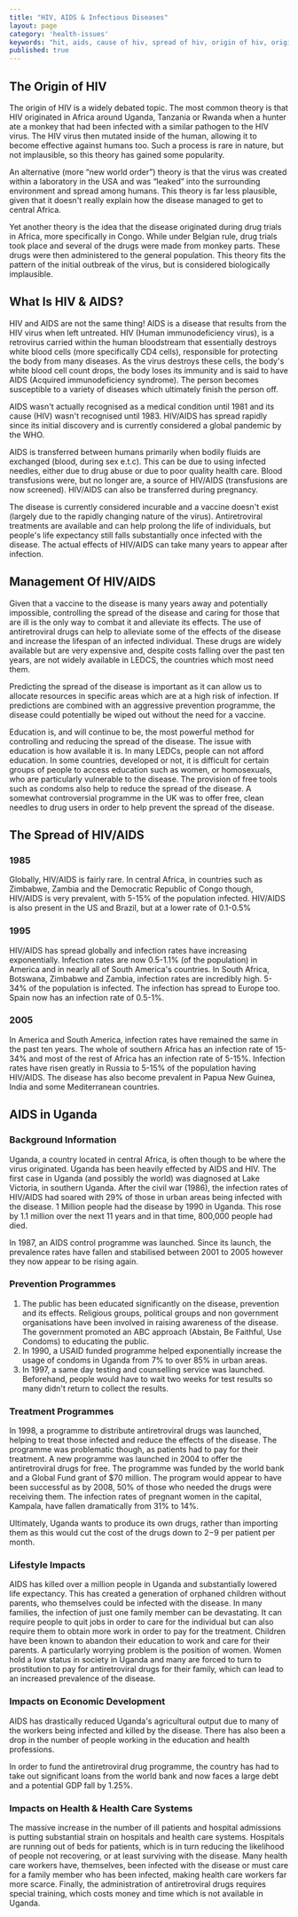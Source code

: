 ```yaml
---
title: "HIV, AIDS & Infectious Diseases"
layout: page
category: 'health-issues'
keywords: "hit, aids, cause of hiv, spread of hiv, origin of hiv, origin of aids, aids in uganda, hiv in uganda, spread of aids in uganda, spread of aids in ledcs"
published: true
---
```


## The Origin of HIV

The origin of HIV is a widely debated topic. The most common theory is that HIV originated in Africa around Uganda, Tanzania or Rwanda when a hunter ate a monkey that had been infected with a similar pathogen to the HIV virus. The HIV virus then mutated inside of the human, allowing it to become effective against humans too. Such a process is rare in nature, but not implausible, so this theory has gained some popularity.

An alternative (more “new world order”) theory is that the virus was created within a laboratory in the USA and was “leaked” into the surrounding environment and spread among humans. This theory is far less plausible, given that it doesn't really explain how the disease managed to get to central Africa. 

Yet another theory is the idea that the disease originated during drug trials in Africa, more specifically in Congo. While under Belgian rule, drug trials took place and several of the drugs were made from monkey parts. These drugs were then administered to the general population. This theory fits the pattern of the initial outbreak of the virus, but is considered biologically implausible. 

## What Is HIV & AIDS?

HIV and AIDS are not the same thing! AIDS is a disease that results from the HIV virus when left untreated. HIV (Human immunodeficiency virus), is a retrovirus carried within the human bloodstream that essentially destroys white blood cells (more specifically CD4 cells), responsible for protecting the body from many diseases. As the virus destroys these cells, the body's white blood cell count drops, the body loses its immunity and is said to have AIDS (Acquired immunodeficiency syndrome). The person becomes susceptible to a variety of diseases which ultimately finish the person off. 

AIDS wasn't actually recognised as a medical condition until 1981 and its cause (HIV) wasn't recognised until 1983. HIV/AIDS has spread rapidly since its initial discovery and is currently considered a global pandemic by the WHO. 

AIDS is transferred between humans primarily when bodily fluids are exchanged (blood, during sex e.t.c). This can be due to using infected needles, either due to drug abuse or due to poor quality health care. Blood transfusions were, but no longer are, a source of HIV/AIDS (transfusions are now screened). HIV/AIDS can also be transferred during pregnancy. 

The disease is currently considered incurable and a vaccine doesn't exist (largely due to the rapidly changing nature of the virus). Antiretroviral treatments are available and can help prolong the life of individuals, but people's life expectancy still falls substantially once infected with the disease. The actual effects of HIV/AIDS can take many years to appear after infection. 

## Management Of HIV/AIDS

Given that a vaccine to the disease is many years away and potentially impossible, controlling the spread of the disease and caring for those that are ill is the only way to combat it and alleviate its effects. The use of antiretroviral drugs can help to alleviate some of the effects of the disease and increase the lifespan of an infected individual. These drugs are widely available but are very expensive and, despite costs falling over the past ten years, are not widely available in LEDCS, the countries which most need them. 

Predicting the spread of the disease is important as it can allow us to allocate resources in specific areas which are at a high risk of infection. If predictions are combined with an aggressive prevention programme, the disease could potentially be wiped out without the need for a vaccine. 

Education is, and will continue to be, the most powerful method for controlling and reducing the spread of the disease. The issue with education is how available it is. In many LEDCs, people can not afford education. In some countries, developed or not, it is difficult for certain groups of people to access education such as women, or homosexuals, who are particularly vulnerable to the disease. The provision of free tools such as condoms also help to reduce the spread of the disease. A somewhat controversial programme in the UK was to offer free, clean needles to drug users in order to help prevent the spread of the disease. 

## The Spread of HIV/AIDS

### 1985

Globally, HIV/AIDS is fairly rare. In central Africa, in countries such as Zimbabwe, Zambia and the Democratic Republic of Congo though, HIV/AIDS is very prevalent, with 5-15% of the population infected. HIV/AIDS is also present in the US and Brazil, but at a lower rate of 0.1-0.5%

### 1995

HIV/AIDS has spread globally and infection rates have increasing exponentially. Infection rates are now 0.5-1.1% (of the population) in America and in nearly all of South America's countries. In South Africa, Botswana, Zimbabwe and Zambia, infection rates are incredibly high. 5-34% of the population is infected. The infection has spread to Europe too. Spain now has an infection rate of 0.5-1%.

### 2005

In America and South America, infection rates have remained the same in the past ten years. The whole of southern Africa has an infection rate of 15-34% and most of the rest of Africa has an infection rate of 5-15%. Infection rates have risen greatly in Russia to 5-15% of the population having HIV/AIDS. The disease has also become prevalent in Papua New Guinea, India and some Mediterranean countries. 

## AIDS in Uganda

### Background Information

Uganda, a country located in central Africa, is often though to be where the virus originated. Uganda has been heavily effected by AIDS and HIV. The first case in Uganda (and possibly the world) was diagnosed at Lake Victoria, in southern Uganda. After the civil war (1986), the infection rates of HIV/AIDS had soared with 29% of those in urban areas being infected with the disease. 1 Million people had the disease by 1990 in Uganda. This rose by 1.1 million over the next 11 years and in that time, 800,000 people had died.

In 1987, an AIDS control programme was launched. Since its launch, the prevalence rates have fallen and stabilised between 2001 to 2005 however they now appear to be rising again. 

### Prevention Programmes

1. The public has been educated significantly on the disease, prevention and its effects. Religious groups, political groups and non government organisations have been involved in raising awareness of the disease. The government promoted an ABC approach (Abstain, Be Faithful, Use Condoms) to educating the public. 
2. In 1990, a USAID funded programme helped exponentially increase the usage of condoms in Uganda from 7% to over 85% in urban areas. 
3. In 1997, a same day testing and counselling service was launched. Beforehand, people would have to wait two weeks for test results so many didn't return to collect the results. 

### Treatment Programmes

In 1998, a programme to distribute antiretroviral drugs was launched, helping to treat those infected and reduce the effects of the disease. The programme was problematic though, as patients had to pay for their treatment. A new programme was launched in 2004 to offer the antiretroviral drugs for free. The programme was funded by the world bank and  a Global Fund grant of $70 million. The program would appear to have been successful as by 2008, 50% of those who needed the drugs were receiving them. The infection rates of pregnant women in the capital, Kampala, have fallen dramatically from 31% to 14%. 

Ultimately, Uganda wants to produce its own drugs, rather than importing them as this would cut the cost of the drugs down to $2-$9 per patient per month. 

### Lifestyle Impacts

AIDS has killed over a million people in Uganda and substantially lowered life expectancy. This has created a generation of orphaned children without parents, who themselves could be infected with the disease. In many families, the infection of just one family member can be devastating. It can require people to quit jobs in order to care for the individual but can also require them to obtain more work in order to pay for the treatment. Children have been known to abandon their education to work and care for their parents. A particularly worrying problem is the position of women. Women hold a low status in society in Uganda and many are forced to turn to prostitution to pay for antiretroviral drugs for their family, which can lead to an increased prevalence of the disease. 

### Impacts on Economic Development

AIDS has drastically reduced Uganda's agricultural output due to many of the workers being infected and killed by the disease. There has also been a drop in the number of people working in the education and health professions. 

In order to fund the antiretroviral drug programme, the country has had to take out significant loans from the world bank and now faces a large debt and a potential GDP fall by 1.25%. 

### Impacts on Health & Health Care Systems

The massive increase in the number of ill patients and hospital admissions is putting substantial strain on hospitals and health care systems. Hospitals are running out of beds for patients, which is in turn reducing the likelihood of people not recovering, or at least surviving with the disease. Many health care workers have, themselves, been infected with the disease or must care for a family member who has been infected, making health care workers far more scarce. Finally, the administration of antiretroviral drugs requires special training, which costs money and time which is not available in Uganda.  